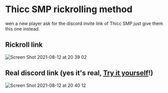 # Thicc SMP rickrolling method
wen a new player ask for the discord invite link of Thicc SMP just give them this one instead.
## Rickroll link
![Screen Shot 2021-08-12 at 20 39 02](https://user-images.githubusercontent.com/73286927/129206761-fe5f2ed6-559d-4c83-88c1-6f9ccf24a219.png)

## Real discord link (yes it's real, [Try it yourself](https://qtpc.tech/discord)!)
![Screen Shot 2021-08-12 at 20 40 12](https://user-images.githubusercontent.com/73286927/129206934-a9d459f1-c4f1-4c63-a2c6-070e53fa7875.png)

